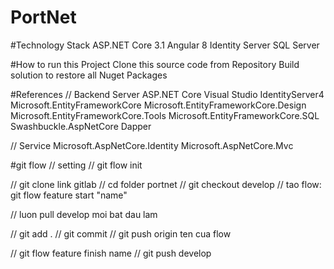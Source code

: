 # PortNet

#Technology Stack
ASP.NET Core 3.1
Angular 8
Identity Server
SQL Server

#How to run this Project
Clone this source code from Repository
Build solution to restore all Nuget Packages


#References
// Backend Server
ASP.NET Core
Visual Studio
IdentityServer4
Microsoft.EntityFrameworkCore
Microsoft.EntityFrameworkCore.Design
Microsoft.EntityFrameworkCore.Tools
Microsoft.EntityFrameworkCore.SQL
Swashbuckle.AspNetCore
Dapper

// Service
Microsoft.AspNetCore.Identity
Microsoft.AspNetCore.Mvc

#git flow
// setting
// git flow init

// git clone link gitlab
// cd folder portnet
// git checkout develop
// tao flow: git flow feature start "name"

// luon pull develop moi bat dau lam

// git add .
// git commit
// git push origin ten cua flow

// git flow feature finish name
// git push develop